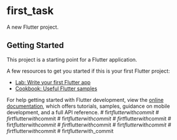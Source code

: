 # first_task

A new Flutter project.

## Getting Started

This project is a starting point for a Flutter application.

A few resources to get you started if this is your first Flutter project:

- [Lab: Write your first Flutter app](https://docs.flutter.dev/get-started/codelab)
- [Cookbook: Useful Flutter samples](https://docs.flutter.dev/cookbook)

For help getting started with Flutter development, view the
[online documentation](https://docs.flutter.dev/), which offers tutorials,
samples, guidance on mobile development, and a full API reference.
#   f i r t _ f l u t t e r _ w i t h _ c o m m i t  
 #   f i r t _ f l u t t e r _ w i t h _ c o m m i t  
 #   f i r t _ f l u t t e r _ w i t h _ c o m m i t  
 #   f i r t _ f l u t t e r _ w i t h _ c o m m i t  
 #   f i r t _ f l u t t e r _ w i t h _ c o m m i t  
 #   f i r t _ f l u t t e r _ w i t h _ c o m m i t  
 #   f i r t _ f l u t t e r _ w i t h _ c o m m i t  
 #   f i r t _ f l u t t e r _ w i t h _ c o m m i t  
 #   f i r t _ f l u t t e r _ w i t h _ c o m m i t  
 